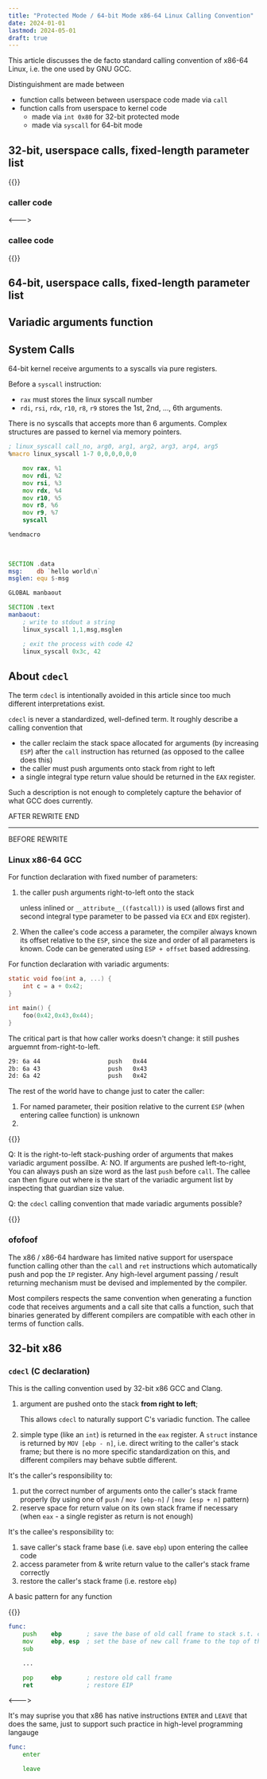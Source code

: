 ```yaml
---
title: "Protected Mode / 64-bit Mode x86-64 Linux Calling Convention"
date: 2024-01-01
lastmod: 2024-05-01
draft: true
---
```


This article discusses the de facto standard calling convention of x86-64 Linux, i.e. the one used by GNU GCC.

<!--more-->

Distinguishment are made between 
- function calls between between userspace code made via `call`
- function calls from userspace to kernel code
    - made via `int 0x80` for 32-bit protected mode 
    - made via `syscall` for 64-bit mode


## 32-bit, userspace calls, fixed-length parameter list

{{<columns>}}

### caller code

<--->

### callee code

{{</columns>}}

## 64-bit, userspace calls, fixed-length parameter list

## Variadic arguments function

## System Calls

64-bit kernel receive arguments to a syscalls via pure registers.

Before a `syscall` instruction:
- `rax` must stores the linux syscall number
- `rdi`, `rsi`, `rdx`, `r10`, `r8`, `r9` stores the 1st, 2nd, ..., 6th arguments.

There is no syscalls that accepts more than 6 arguments.
Complex structures are passed to kernel via memory pointers.

```asm
; linux_syscall call_no, arg0, arg1, arg2, arg3, arg4, arg5
%macro linux_syscall 1-7 0,0,0,0,0,0

    mov rax, %1
    mov rdi, %2
    mov rsi, %3
    mov rdx, %4
    mov r10, %5
    mov r8, %6
    mov r9, %7
    syscall

%endmacro
    
    

SECTION .data
msg:    db `hello world\n`
msglen: equ $-msg

GLOBAL manbaout

SECTION .text
manbaout:
    ; write to stdout a string
    linux_syscall 1,1,msg,msglen

    ; exit the process with code 42
    linux_syscall 0x3c, 42
```

## About `cdecl`

The term `cdecl` is intentionally avoided in this article since too much different interpretations exist.

`cdecl` is never a standardized, well-defined term. It roughly describe a calling convention that
- the caller reclaim the stack space allocated for arguments (by increasing `ESP`) after the `call` instruction has returned (as opposed to the callee does this)
- the caller must push arguments onto stack from right to left
- a single integral type return value should be returned in the `EAX` register.

Such a description is not enough to completely capture the behavior of what GCC does currently.

AFTER REWRITE END

------------------------------------

BEFORE REWRITE

### Linux x86-64 GCC

For function declaration with fixed number of parameters:
1. the caller push arguments right-to-left onto the stack

    unless inlined or `__attribute__((fastcall))` is used (allows first and second integral type parameter to be passed via `ECX` and `EDX` register).

2. When the callee's code access a parameter, the compiler always known its offset relative to the `ESP`, since the size and order of all parameters is known. Code can be generated using `ESP + offset` based addressing.

For function declaration with variadic arguments:

```c
static void foo(int a, ...) {
    int c = a + 0x42;
}

int main() {
    foo(0x42,0x43,0x44);
}
```

The critical part is that how caller works doesn't change: it still pushes arguemnt from-right-to-left.

```sh
29:	6a 44                	push   0x44
2b:	6a 43                	push   0x43
2d:	6a 42                	push   0x42
```

The rest of the world have to change just to cater the caller:
1. For named parameter, their position relative to the current `ESP` (when entering callee function) is unknown
2. 

{{<card>}}

Q: It is the right-to-left stack-pushing order of arguments that makes variadic argument possilbe.
A: NO. If arguments are pushed left-to-right, You can always push an size word as the last `push` before `call`. The callee can then figure out where is the start of the variadic argument list by inspecting that guardian size value.

Q: the `cdecl` calling convention that made variadic arguments possible?

{{</card>}}


### ofofoof

The x86 / x86-64 hardware has limited native support for userspace function calling other than 
the `call` and `ret` instructions which automatically push and pop the `IP` register.
Any high-level argument passing / result returning mechanism must be devised and implemented by the compiler.

Most compilers respects the same convention when generating a function code that receives arguments and a call site that calls a function,
such that binaries generated by different compilers are compatible with each other in terms of function calls.


## 32-bit x86 

### `cdecl` (C declaration)

This is the calling convention used by 32-bit x86 GCC and Clang.

1. argument are pushed onto the stack **from right to left**;

    This allows `cdecl` to naturally support C's variadic function.
    The callee 

2. simple type (like an `int`) is returned in the `eax` register. A `struct` instance is returned by `MOV [ebp - n]`, i.e. direct writing to the caller's stack frame; but there is no more specific standardization on this, and different compilers may behave subtle different.

It's the caller's responsibility to:
1. put the correct number of arguments onto the caller's stack frame properly (by using one of `push` / `mov [ebp-n]` / `[mov [esp + n]` pattern)
2. reserve space for return value on its own stack frame if necessary (when `eax` - a single register as return is not enough)

It's the callee's responsibility to:
1. save caller's stack frame base (i.e. save `ebp`) upon entering the callee code
2. access parameter from & write return value to the caller's stack frame correctly
2. restore the caller's stack frame (i.e. restore `ebp`)

A basic pattern for any function 

{{<columns>}}

```asm
func:
    push    ebp       ; save the base of old call frame to stack s.t. can be restored upon return
    mov     ebp, esp  ; set the base of new call frame to the top of the previous frame i.e. `esp`
    sub

    ...    

    pop     ebp       ; restore old call frame
    ret               ; restore EIP
```

<--->

It's may suprise you that x86 has native instructions `ENTER` and `LEAVE` that does the same,
just to support such practice in high-level programming langauge


```asm
func:
    enter

    leave
